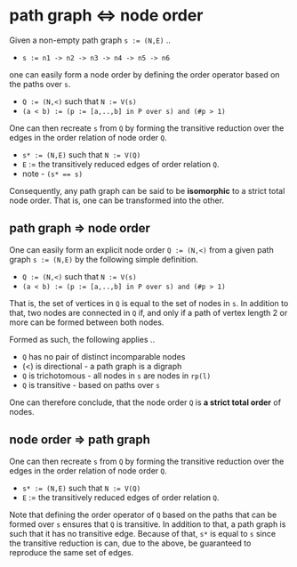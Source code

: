 
<!-- ======================================================================= -->
# path graph <=> node order

Given a non-empty path graph `s := (N,E)` ..

* `s := n1 -> n2 -> n3 -> n4 -> n5 -> n6`

one can easily form a node order by defining
the order operator based on the paths over `s`.

* `Q := (N,<)` such that `N := V(s)`
* `(a < b) := (p := [a,..,b] in P over s) and (#p > 1)`

One can then recreate `s` from `Q` by forming the transitive
reduction over the edges in the order relation of node order `Q`.

* `s* := (N,E)` such that `N := V(Q)`
* `E` := the transitively reduced edges of order relation `Q`.
* note - `(s* == s)`

Consequently, any path graph can be said to be **isomorphic** to a
strict total node order. That is, one can be transformed into the other.

<!-- ======================================================================= -->
## path graph => node order

One can easily form an explicit node order `Q := (N,<)` from a given path graph
`s := (N,E)` by the following simple definition.

* `Q := (N,<)` such that `N := V(s)`
* `(a < b) := (p := [a,..,b] in P over s) and (#p > 1)`

That is, the set of vertices in `Q` is equal to the set of nodes in `s`. In
addition to that, two nodes are connected in `Q` if, and only if a path of
vertex length 2 or more can be formed between both nodes.

Formed as such, the following applies ..

* `Q` has no pair of distinct incomparable nodes
* (<) is directional - a path graph is a digraph
* `Q` is trichotomous - all nodes in `s` are nodes in `rp(l)`
* `Q` is transitive - based on paths over `s`

One can therefore conclude, that the node order `Q` is
**a strict total order** of nodes.

<!-- ======================================================================= -->
## node order => path graph

One can then recreate `s` from `Q` by forming the transitive
reduction over the edges in the order relation of node order `Q`.

* `s* := (N,E)` such that `N := V(Q)`
* `E` := the transitively reduced edges of order relation `Q`.

Note that defining the order operator of `Q` based on the paths that can be
formed over `s` ensures that `Q` is transitive. In addition to that, a path
graph is such that it has no transitive edge. Because of that, `s*` is equal
to `s` since the transitive reduction is can, due to the above, be guaranteed
to reproduce the same set of edges.
